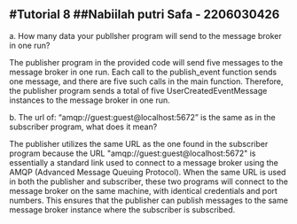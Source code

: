 #Tutorial 8
##Nabiilah putri Safa - 2206030426
-----------------------------------

a. How many data your publlsher program will send to the message broker in one
run?

The publisher program in the provided code will send five messages to the message broker in one run. Each call to the publish_event function sends one message, and there are five such calls in the main function. Therefore, the publisher program sends a total of five UserCreatedEventMessage instances to the message broker in one run.

b. The url of: “amqp://guest:guest@localhost:5672” is the same as in the subscriber program, what does it mean?

The publisher utilizes the same URL as the one found in the subscriber program because the URL "amqp://guest:guest@localhost:5672" is essentially a standard link used to connect to a message broker using the AMQP (Advanced Message Queuing Protocol). When the same URL is used in both the publisher and subscriber, these two programs will connect to the message broker on the same machine, with identical credentials and port numbers. This ensures that the publisher can publish messages to the same message broker instance where the subscriber is subscribed.